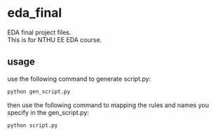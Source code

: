 # eda_final
EDA final project files.  
This is for NTHU EE EDA course. 

## usage
use the following command to generate script.py:  
```python
python gen_script.py
```
then use the following command to mapping the rules and names you specify in the gen_script.py:   
```python
python script.py
```
	